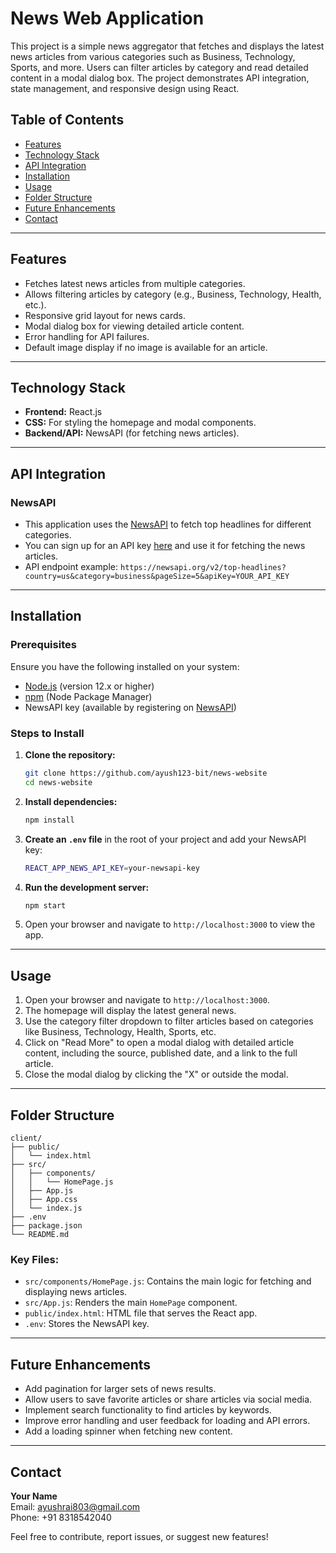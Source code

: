 
# News Web Application

This project is a simple news aggregator that fetches and displays the latest news articles from various categories such as Business, Technology, Sports, and more. Users can filter articles by category and read detailed content in a modal dialog box. The project demonstrates API integration, state management, and responsive design using React.

## Table of Contents
- [Features](#features)
- [Technology Stack](#technology-stack)
- [API Integration](#api-integration)
- [Installation](#installation)
- [Usage](#usage)
- [Folder Structure](#folder-structure)
- [Future Enhancements](#future-enhancements)
- [Contact](#contact)

---

## Features
- Fetches latest news articles from multiple categories.
- Allows filtering articles by category (e.g., Business, Technology, Health, etc.).
- Responsive grid layout for news cards.
- Modal dialog box for viewing detailed article content.
- Error handling for API failures.
- Default image display if no image is available for an article.

---

## Technology Stack
- **Frontend:** React.js
- **CSS:** For styling the homepage and modal components.
- **Backend/API:** NewsAPI (for fetching news articles).

---

## API Integration
### NewsAPI
- This application uses the [NewsAPI](https://newsapi.org/) to fetch top headlines for different categories.
- You can sign up for an API key [here](https://newsapi.org/register) and use it for fetching the news articles.
- API endpoint example: `https://newsapi.org/v2/top-headlines?country=us&category=business&pageSize=5&apiKey=YOUR_API_KEY`

---

## Installation

### Prerequisites
Ensure you have the following installed on your system:
- [Node.js](https://nodejs.org/) (version 12.x or higher)
- [npm](https://www.npmjs.com/) (Node Package Manager)
- NewsAPI key (available by registering on [NewsAPI](https://newsapi.org/register))

### Steps to Install

1. **Clone the repository:**

   ```bash
   git clone https://github.com/ayush123-bit/news-website
   cd news-website
   ```

2. **Install dependencies:**

   ```bash
   npm install
   ```

3. **Create an `.env` file** in the root of your project and add your NewsAPI key:

   ```bash
   REACT_APP_NEWS_API_KEY=your-newsapi-key
   ```

4. **Run the development server:**

   ```bash
   npm start
   ```

5. Open your browser and navigate to `http://localhost:3000` to view the app.

---

## Usage

1. Open your browser and navigate to `http://localhost:3000`.
2. The homepage will display the latest general news.
3. Use the category filter dropdown to filter articles based on categories like Business, Technology, Health, Sports, etc.
4. Click on "Read More" to open a modal dialog with detailed article content, including the source, published date, and a link to the full article.
5. Close the modal dialog by clicking the "X" or outside the modal.

---

## Folder Structure
```
client/
├── public/
│   └── index.html
├── src/
│   ├── components/
│   │   └── HomePage.js
│   ├── App.js
│   ├── App.css
│   └── index.js
├── .env
├── package.json
└── README.md
```

### Key Files:
- `src/components/HomePage.js`: Contains the main logic for fetching and displaying news articles.
- `src/App.js`: Renders the main `HomePage` component.
- `public/index.html`: HTML file that serves the React app.
- `.env`: Stores the NewsAPI key.

---

## Future Enhancements
- Add pagination for larger sets of news results.
- Allow users to save favorite articles or share articles via social media.
- Implement search functionality to find articles by keywords.
- Improve error handling and user feedback for loading and API errors.
- Add a loading spinner when fetching new content.

---

## Contact
**Your Name**  
Email: ayushrai803@gmail.com  
Phone: +91 8318542040

Feel free to contribute, report issues, or suggest new features!
